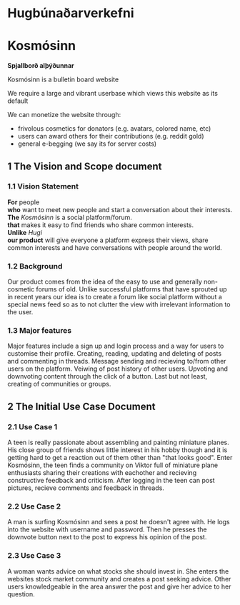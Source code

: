 # Hugbúnaðarverkefni

# **Kosmósinn**  
**Spjallborð alþýðunnar**

Kosmósinn is a bulletin board website

We require a large and vibrant userbase which views this website as its default

We can monetize the website through:
* frivolous cosmetics for donators (e.g. avatars, colored name, etc)
* users can award others for their contributions (e.g. reddit gold)
* general e-begging (we say its for server costs)

## 1 The Vision and Scope document

### 1.1 Vision Statement
**For** people  
**who** want to meet new people and start a conversation about their interests.  
**The** *Kosmósinn* is a social platform/forum.  
**that** makes it easy to find friends who share common interests.  
**Unlike** *Hugi*   
**our product** will give everyone a platform express their views, share common interests and have conversations with people around the world.  

### 1.2 Background
Our product comes from the idea of the easy to use and generally non-cosmetic forums of old. Unlike successful platforms that have sprouted up in recent years our idea is to create a forum like social platform without a special news feed so as to not clutter the view with irrelevant information to the user.

### 1.3 Major features
Major features include a sign up and login process and a way for users to customise their profile. Creating, reading, updating and deleting of posts and commenting in threads. Message sending and recieving to/from other users on the platform. Veiwing of post history of other users. Upvoting and downvoting content through the click of a button. Last but not least, creating of communities or groups.

## 2 The Initial Use Case Document

### 2.1 Use Case 1
A teen is really passionate about assembling and painting miniature planes. His close group of friends shows little interest in his hobby though and it is getting hard to get a reaction out of them other than "that looks good". Enter Kosmósinn, the teen finds a community on Viktor full of miniature plane enthusiasts sharing their creations with eachother and recieving constructive feedback and criticism. After logging in the teen can post pictures, recieve comments and feedback in threads.

### 2.2 Use Case 2
A man is surfing Kosmósinn and sees a post he doesn't agree with. He logs into the website with username and password. Then he presses the downvote button next to the post to express his opinion of the post.

### 2.3 Use Case 3
A woman wants advice on what stocks she should invest in. She enters the websites stock market community and creates a post seeking advice. Other users knowledgeable in the area answer the post and give her advice to her question.

